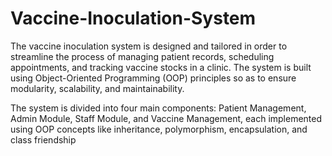 # Vaccine-Inoculation-System
The vaccine inoculation system is designed and tailored in order to  streamline the process of managing patient records, scheduling appointments, and tracking vaccine stocks in a clinic. The system is built using Object-Oriented Programming (OOP) principles so as to ensure modularity, scalability, and maintainability. 


The system is divided into four main components: Patient Management, Admin Module, Staff Module, and Vaccine Management, each implemented using OOP concepts like inheritance, polymorphism, encapsulation, and class friendship
